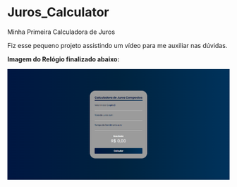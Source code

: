 # Juros_Calculator
 Minha Primeira Calculadora de Juros

Fiz esse pequeno projeto assistindo um vídeo para me auxiliar nas dúvidas.

**Imagem do Relógio finalizado abaixo:**

![Print Juros](Juros.png)